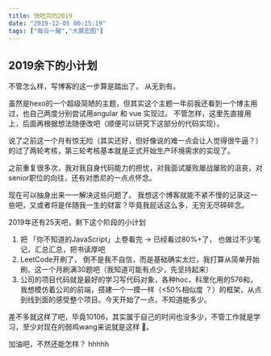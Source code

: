```yaml
---
title: 快吃完的2019
date: "2019-12-05 00:15:19"
tags: ["每日一醒","大展宏图"]
---
```


## 2019余下的小计划 

不管怎么样，写博客的这一步算是踏出了， 从无到有。

虽然是hexo的一个超级简陋的主题，但其实这个主题一年前我还看到一个博主用过，也自己两度分别尝试用angular 和 vue 实现过。 不管怎样，这里先直接用上，后面再根据想法随便改吧（顺便可以研究下这部分的代码实现）。

说了之前这一个月有惊无险（其实还好，但好像说的难一点会让人觉得很牛逼？）的过了两轮考核，第三轮考核基本就是正式开始生产环境需求的实现了。

之前重复很多次，我对我自身代码能力的担忧，对我面试屡败屡战屡败的沮丧，对senior职位的向往，还有对悉尼的一点点怀念。 

现在可以抽身出来一一解决这些问题了。 我想这个博客就能不紧不慢的记录这一些吧，又或者将是伴随我一生的财富？毕竟我屁话这么多，无穷无尽碎碎念。

2019年还有25天吧，剩下这个阶段的小计划

1. 把 「你不知道的JavaScript」上卷看完 -> 已经看过80%+了， 也做过不少笔记，汇总汇总，把书读厚吧
2. LeetCode开刷了， 倒不是我不自信，而是基础确实太烂，我打算从简单开始刷。这一个月刷满30题吧（我知道可能有点少，先坚持起来）
3. 公司的项目代码就是最好的学习写代码对象，各种hoc，科里化用的576和，我想模仿着公司的前端，搭建一个一摸一样（<50%相似度 ？）的框架，从点到线到面的感受整个项目。今天开始了一点，不知道能多少。

差不多就这样了吧，毕竟10106，其实属于自己的时间也没多少，不管工作就是学习，至少对现在的弱鸡wang来说就是这样 🐶。

加油吧，不然还能怎样？ hhhhh
